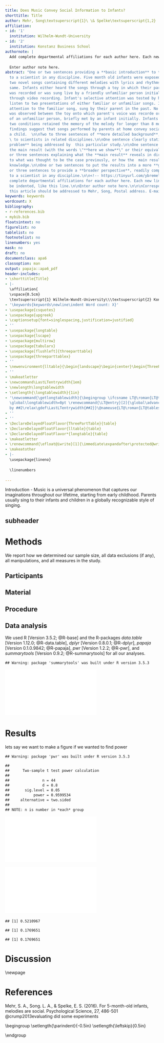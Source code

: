```yaml
---
title: Does Music Convey Social Information to Infants?
shorttitle: Title
author: Mehr, Song\textsuperscript{1}\ \& Spelke\textsuperscript{1,2}
affiliation:
- id: '1'
  institution: Wilhelm-Wundt-University
- id: '2'
  institution: Konstanz Business School
authornote: |
  Add complete departmental affiliations for each author here. Each new line herein must be indented, like this line.

  Enter author note here.
abstract: "One or two sentences providing a **basic introduction** to the field,  comprehensible
  to a scientist in any discipline. Five month old infants were exposed to one of
  two novel songs containing different melodies with lyrics and rhythms being the
  same. Infants either heard the songs through a toy in which their parent's voice
  was recorded or was sung live by a friendly unfamiliar person initially and later
  through video recording. Infant's selective attention was tested by having them
  listen to two presentations of either familiar or unfamiliar songs. Infants payed
  attention to the familiar song, sung by their parent in the past. No infant preference
  was observed between the toy onto which parent's voice was recorde or a video recording
  of an unfamiliar person, briefly met by an infant initially. Infants in the later
  two conditions retained the memory of the melody for longer than 8 months. These
  findings suggest that songs performed by parents at home convey social meaning to
  a child.  \n\nTwo to three sentences of **more detailed background**, comprehensible
  \ to scientists in related disciplines.\n\nOne sentence clearly stating the **general
  problem** being addressed by  this particular study.\n\nOne sentence summarizing
  the main result (with the words \"**here we show**\" or their equivalent).\n\nTwo
  or three sentences explaining what the **main result** reveals in direct comparison
  to what was thought to be the case previously, or how the  main result adds to previous
  knowledge.\n\nOne or two sentences to put the results into a more **general context**.\n\nTwo
  or three sentences to provide a **broader perspective**, readily comprehensible
  to a scientist in any discipline.\n\n<!-- https://tinyurl.com/ybremelq -->\n\n!!!papaja-author-note(Add
  complete departmental affiliations for each author here. Each new line herein must
  be indented, like this line.\n\nEnter author note here.\n\n\nCorrespondence concerning
  this article should be addressed to Mehr, Song, Postal address. E-mail: my@email.com)papaja-author-note!!!"
keywords: keywords
wordcount: X
bibliography:
- r-references.bib
- mybib.bib
floatsintext: no
figurelist: no
tablelist: no
footnotelist: no
linenumbers: yes
mask: no
draft: no
documentclass: apa6
classoption: man
output: papaja::apa6_pdf
header-includes:
- \shorttitle{Title}
- |-
  \affiliation{
  \vspace{0.5cm}
  \textsuperscript{1} Wilhelm-Wundt-University\\\textsuperscript{2} Konstanz Business School}
- '\keywords{keywords\newline\indent Word count: X}'
- \usepackage{csquotes}
- \usepackage{upgreek}
- \captionsetup{font=singlespacing,justification=justified}
- ''
- \usepackage{longtable}
- \usepackage{lscape}
- \usepackage{multirow}
- \usepackage{tabularx}
- \usepackage[flushleft]{threeparttable}
- \usepackage{threeparttablex}
- ''
- \newenvironment{lltable}{\begin{landscape}\begin{center}\begin{ThreePartTable}}{\end{ThreePartTable}\end{center}\end{landscape}}
- ''
- \makeatletter
- \newcommand\LastLTentrywidth{1em}
- \newlength\longtablewidth
- \setlength{\longtablewidth}{1in}
- '\newcommand{\getlongtablewidth}{\begingroup \ifcsname LT@\roman{LT@tables}\endcsname
  \global\longtablewidth=0pt \renewcommand{\LT@entry}[2]{\global\advance\longtablewidth
  by ##2\relax\gdef\LastLTentrywidth{##2}}\@nameuse{LT@\roman{LT@tables}} \fi \endgroup}'
- ''
- ''
- \DeclareDelayedFloatFlavor{ThreePartTable}{table}
- \DeclareDelayedFloatFlavor{lltable}{table}
- \DeclareDelayedFloatFlavor*{longtable}{table}
- \makeatletter
- \renewcommand{\efloat@iwrite}[1]{\immediate\expandafter\protected@write\csname efloat@post#1\endcsname{}}
- \makeatother
- |-
  \usepackage{lineno}

  \linenumbers

---
```






Introduction - Music is a universal phenomenon that captures our imaginations throughout our lifetime, starting from early childhood. Parents usually sing to their infants and children in a globally recognizable style of singing.

## subheader

# Methods
We report how we determined our sample size, all data exclusions (if any), all manipulations, and all measures in the study. <!-- 21-word solution (Simmons, Nelson & Simonsohn, 2012; retrieved from http://ssrn.com/abstract=2160588) -->

## Participants

## Material

## Procedure

## Data analysis
We used R [Version 3.5.2; @R-base] and the R-packages *data.table* [Version 1.12.0; @R-data.table], *dplyr* [Version 0.8.0.1; @R-dplyr], *papaja* [Version 0.1.0.9842; @R-papaja], *pwr* [Version 1.2.2; @R-pwr], and *summarytools* [Version 0.9.2; @R-summarytools] for all our analyses.



```
## Warning: package 'summarytools' was built under R version 3.5.3
```








![ ](test_papaja_files/figure-latex/unnamed-chunk-5-1.pdf) 

# Results
lets say we want to make a figure
if we wanted to find power

```
## Warning: package 'pwr' was built under R version 3.5.3
```

```
## 
##      Two-sample t test power calculation 
## 
##               n = 44
##               d = 0.8
##       sig.level = 0.05
##           power = 0.9599534
##     alternative = two.sided
## 
## NOTE: n is number in *each* group
```



![(\#fig:myfig)this is a histograpm](test_papaja_files/figure-latex/myfig-1.pdf) 

![ ](test_papaja_files/figure-latex/unnamed-chunk-8-1.pdf) 

```
## [1] 0.5210967
```


```
## [1] 0.1769651
```


```
## [1] 0.1769651
```
# Discussion


\newpage

# References


Mehr, S. A., Song. L. A., & Spelke, E. S. (2016). For 5-month-old infants, melodies are social. Psychological Science, 27, 486-501
@crump2013evaluating did some experiments

\begingroup
\setlength{\parindent}{-0.5in}
\setlength{\leftskip}{0.5in}

<div id = "refs"></div>
\endgroup
